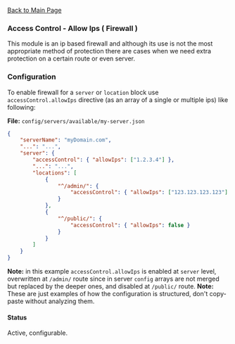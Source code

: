 [Back to Main Page](https://github.com/SorinGFS/express-access-proxy#configuration)

### Access Control - Allow Ips ( Firewall )

This module is an ip based firewall and although its use is not the most appropriate method of protection there are cases when we need extra protection on a certain route or even server.

### Configuration

To enable firewall for a `server` or `location` block use `accessControl.allowIps` directive (as an array of a single or multiple ips) like following:

**File:** `config/servers/available/my-server.json`

```json
{
    "serverName": "myDomain.com",
    "...": "...",
    "server": {
        "accessControl": { "allowIps": ["1.2.3.4"] },
        "...": "...",
        "locations": [
            {
                "^/admin/": {
                    "accessControl": { "allowIps": ["123.123.123.123"] }
                }
            },
            {
                "^/public/": {
                    "accessControl": { "allowIps": false }
                }
            }
        ]
    }
}
```

**Note:** in this example `accessControl.allowIps` is enabled at `server` level, overwritten at `/admin/` route since in server `config` arrays are not merged but replaced by the deeper ones, and disabled at `/public/` route.
**Note:** These are just examples of how the configuration is structured, don't copy-paste without analyzing them.

#### Status

Active, configurable.
